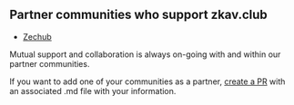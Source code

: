 ## Partner communities who support zkav.club 

- [Zechub](zechub.md) 

Mutual support and collaboration is always on-going with and within our partner communities.

If you want to add one of your communities as a partner, [create a PR](https://github.com/copernicus-mogley/zkav.club/tree/main/partners) with an associated .md file with your information.
